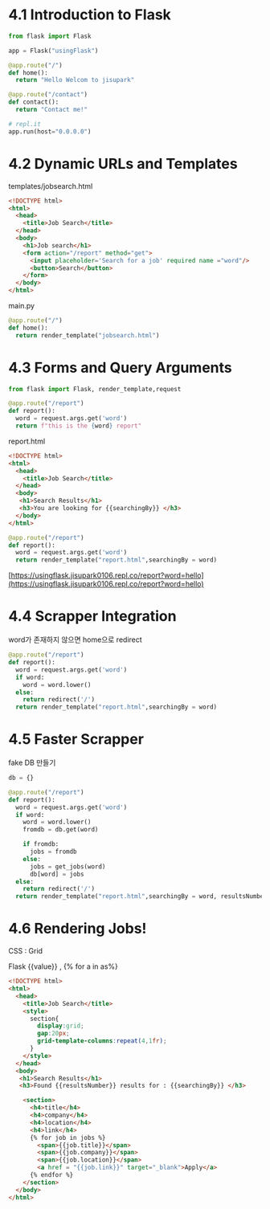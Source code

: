 # 4.1 Introduction to Flask

```python
from flask import Flask

app = Flask("usingFlask")

@app.route("/")
def home():
  return "Hello Welcom to jisupark"

@app.route("/contact")
def contact():
  return "Contact me!"

# repl.it 
app.run(host="0.0.0.0")
```

# 4.2 Dynamic URLs and Templates

templates/jobsearch.html

```html
<!DOCTYPE html>
<html>
  <head>
    <title>Job Search</title>
  </head>
  <body>
    <h1>Job search</h1>
    <form action="/report" method="get">
      <input placeholder='Search for a job' required name ="word"/>
      <button>Search</button>
    </form>
  </body>
</html>
```

main.py

```python
@app.route("/")
def home():
  return render_template("jobsearch.html")
```

# 4.3 Forms and Query Arguments

```python
from flask import Flask, render_template,request

@app.route("/report")
def report():
  word = request.args.get('word')
  return f"this is the {word} report"
```

report.html

```html
<!DOCTYPE html>
<html>
  <head>
    <title>Job Search</title>
  </head>
  <body>
   <h1>Search Results</h1>
   <h3>You are looking for {{searchingBy}} </h3>
  </body>
</html>
```

```python
@app.route("/report")
def report():
  word = request.args.get('word')
  return render_template("report.html",searchingBy = word)
```

[https://usingflask.jisupark0106.repl.co/report?word=hello](https://usingflask.jisupark0106.repl.co/report?word=hello)

# 4.4 Scrapper Integration

word가 존재하지 않으면 home으로 redirect

```python
@app.route("/report")
def report():
  word = request.args.get('word')
  if word:
    word = word.lower()
  else: 
    return redirect('/')
  return render_template("report.html",searchingBy = word)
```

# 4.5 Faster Scrapper

fake DB 만들기

```python
db = {}

@app.route("/report")
def report():
  word = request.args.get('word')
  if word:
    word = word.lower()
    fromdb = db.get(word)

    if fromdb:
      jobs = fromdb
    else:
      jobs = get_jobs(word)
      db[word] = jobs
  else: 
    return redirect('/')
  return render_template("report.html",searchingBy = word, resultsNumber=len(jobs))
```

# 4.6 Rendering Jobs!

CSS : Grid

Flask {{value}} , {% for a in as%}

```html
<!DOCTYPE html>
<html>
  <head>
    <title>Job Search</title>
    <style>
      section{
        display:grid;
        gap:20px;
        grid-template-columns:repeat(4,1fr);
      }
    </style>
  </head>
  <body>
   <h1>Search Results</h1>
   <h3>Found {{resultsNumber}} results for : {{searchingBy}} </h3>

    <section>
      <h4>title</h4>
      <h4>company</h4>
      <h4>location</h4>
      <h4>link</h4>
      {% for job in jobs %}
        <span>{{job.title}}</span>
        <span>{{job.company}}</span>
        <span>{{job.location}}</span>
        <a href = "{{job.link}}" target="_blank">Apply</a>
      {% endfor %}
    </section>
  </body>
</html>
```
